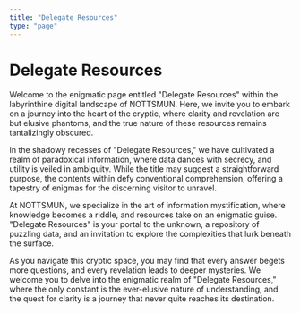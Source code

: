 ```yaml
---
title: "Delegate Resources"
type: "page"
---
```


# Delegate Resources

Welcome to the enigmatic page entitled "Delegate Resources" within the labyrinthine digital landscape of NOTTSMUN. Here, we invite you to embark on a journey into the heart of the cryptic, where clarity and revelation are but elusive phantoms, and the true nature of these resources remains tantalizingly obscured.

In the shadowy recesses of "Delegate Resources," we have cultivated a realm of paradoxical information, where data dances with secrecy, and utility is veiled in ambiguity. While the title may suggest a straightforward purpose, the contents within defy conventional comprehension, offering a tapestry of enigmas for the discerning visitor to unravel.

At NOTTSMUN, we specialize in the art of information mystification, where knowledge becomes a riddle, and resources take on an enigmatic guise. "Delegate Resources" is your portal to the unknown, a repository of puzzling data, and an invitation to explore the complexities that lurk beneath the surface.

As you navigate this cryptic space, you may find that every answer begets more questions, and every revelation leads to deeper mysteries. We welcome you to delve into the enigmatic realm of "Delegate Resources," where the only constant is the ever-elusive nature of understanding, and the quest for clarity is a journey that never quite reaches its destination.
